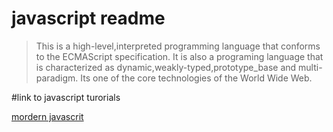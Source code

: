 # javascript readme
>This is a high-level,interpreted programming language that conforms to the ECMAScript specification.
>It is also a programing language that is characterized as dynamic,weakly-typed,prototype_base and multi-paradigm.
>Its one of the core technologies of the World Wide Web.


#link to javascript turorials

[mordern javascrit](https://javascript.info/)

